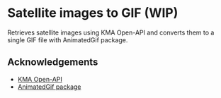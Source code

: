 # Satellite images to GIF (WIP)

Retrieves satellite images using KMA Open-API and converts them to a single GIF file with AnimatedGif package.

## Acknowledgements

 - [KMA Open-API](https://www.data.go.kr/data/15058167/openapi.do)
 - [AnimatedGif package](https://github.com/mrousavy/AnimatedGif)
